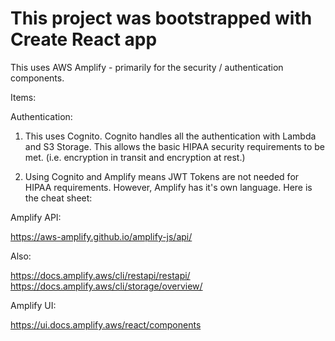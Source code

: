 # This project was bootstrapped with Create React app

This uses AWS Amplify - primarily for the security / authentication components.

Items:

Authentication:

1) This uses Cognito. Cognito handles all the authentication with Lambda and S3 Storage. This allows the basic HIPAA security requirements to be met. (i.e. encryption in transit and encryption at rest.)

2) Using Cognito and Amplify means JWT Tokens are not needed for HIPAA requirements. However, Amplify has it's own language. Here is the cheat sheet:

Amplify API:

https://aws-amplify.github.io/amplify-js/api/

Also:

https://docs.amplify.aws/cli/restapi/restapi/
https://docs.amplify.aws/cli/storage/overview/


Amplify UI:

https://ui.docs.amplify.aws/react/components
